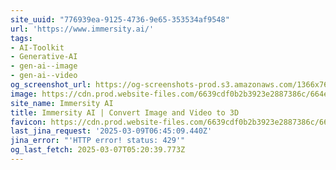 ```yaml
---
site_uuid: "776939ea-9125-4736-9e65-353534af9548"
url: 'https://www.immersity.ai/'
tags:
- AI-Toolkit
- Generative-AI
- gen-ai--image
- gen-ai--video
og_screenshot_url: https://og-screenshots-prod.s3.amazonaws.com/1366x768/80/false/8aba51e0cc642aabd5d13e9bca6e8527e60bddbdbe0360169f7b4c9ee4e9df90.jpeg
image: https://cdn.prod.website-files.com/6639cdf0b2b3923e2887386c/664e3106d07f80a0d64e79ff_IAI_Opengraph.jpg
site_name: Immersity AI
title: Immersity AI | Convert Image and Video to 3D
favicon: https://cdn.prod.website-files.com/6639cdf0b2b3923e2887386c/66478cab0edee878c79cf0a8_IAI_FAVICON.png
last_jina_request: '2025-03-09T06:45:09.440Z'
jina_error: "'HTTP error! status: 429'"
og_last_fetch: 2025-03-07T05:20:39.773Z
---
```


